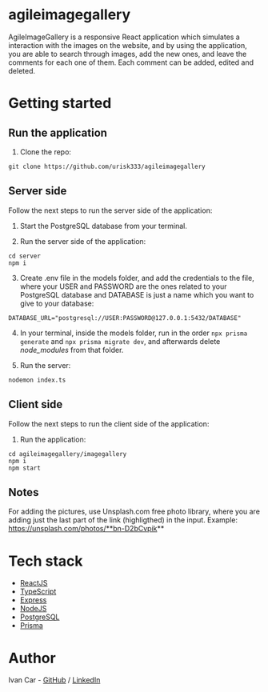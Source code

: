 # agileimagegallery

AgileImageGallery is a responsive React application which simulates a interaction with the images on the website, and by using the application, you are able to search through images, add the new ones, and leave the comments for each one of them. Each comment can be added, edited and deleted.

# Getting started

## Run the application

1. Clone the repo:

```
git clone https://github.com/urisk333/agileimagegallery
```

## Server side

Follow the next steps to run the server side of the application:

1. Start the PostgreSQL database from your terminal.

2. Run the server side of the application:

```
cd server
npm i
```

3. Create .env file in the models folder, and add the credentials to the file, where your USER and PASSWORD are the ones related to your PostgreSQL database and DATABASE is just a name which you want to give to your database:

```
DATABASE_URL="postgresql://USER:PASSWORD@127.0.0.1:5432/DATABASE"
```

4. In your terminal, inside the models folder, run in the order `npx prisma generate` and `npx prisma migrate dev`, and afterwards delete _node_modules_ from that folder.

5. Run the server:

```
nodemon index.ts
```

## Client side

Follow the next steps to run the client side of the application:

1. Run the application:

```
cd agileimagegallery/imagegallery
npm i
npm start
```

## Notes

For adding the pictures, use Unsplash.com free photo library, where you are adding just the last part of the link (highligthed) in the input.
Example: https://unsplash.com/photos/**bn-D2bCvpik**

# Tech stack

- [ReactJS](https://reactjs.org)
- [TypeScript](https://www.typescriptlang.org/)
- [Express](https://expressjs.com/)
- [NodeJS](https://nodejs.org/en/)
- [PostgreSQL](https://www.postgresql.org/)
- [Prisma](https://www.prisma.io/)

# Author

Ivan Car - [GitHub](https://github.com/urisk333) / [LinkedIn](https://www.linkedin.com/in/ivan-car/)
